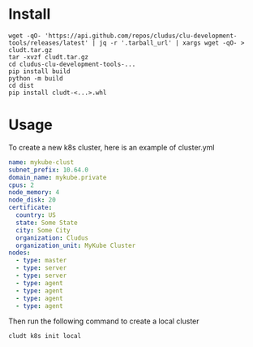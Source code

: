 # Install

    wget -qO- 'https://api.github.com/repos/cludus/clu-development-tools/releases/latest' | jq -r '.tarball_url' | xargs wget -qO- > cludt.tar.gz
    tar -xvzf cludt.tar.gz
    cd cludus-clu-development-tools-...
    pip install build
    python -m build
    cd dist
    pip install cludt-<...>.whl

# Usage

To create a new k8s cluster, here is an example of cluster.yml

```yaml
name: mykube-clust
subnet_prefix: 10.64.0
domain_name: mykube.private
cpus: 2
node_memory: 4
node_disk: 20
certificate:
  country: US
  state: Some State
  city: Some City
  organization: Cludus
  organization_unit: MyKube Cluster
nodes:
  - type: master
  - type: server
  - type: server
  - type: agent
  - type: agent
  - type: agent
  - type: agent
```

Then run the following command to create a local cluster

    cludt k8s init local

